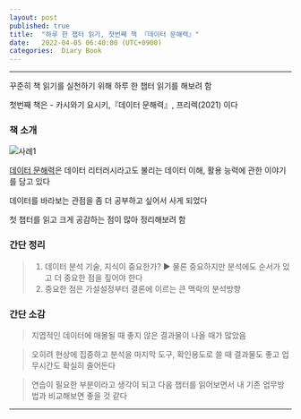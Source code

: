 ```yaml
---
layout: post
published: true
title:  "하루 한 챕터 읽기, 첫번째 책 『데이터 문해력』"
date:   2022-04-05 06:40:00 (UTC+0900)
categories:  Diary Book
---
```




---------------

꾸준히 책 읽기를 실천하기 위해 하루 한 챕터 읽기를 해보려 함

첫번째 책은 - 카시와기 요시키,『데이터 문해력』, 프리렉(2021) 이다



### 책 소개

![사례1](https://drive.google.com/uc?id=12lN82BFOyUYU7rJfYRs_T8IvU9F4fRHW)

[데이터 문해력]은 데이터 리터러시라고도 불리는 데이터 이해, 활용 능력에 관한 이야기를 담고 있다

데이터를 바라보는 관점을 좀 더 공부하고 싶어서 사게 되었다

첫 챕터를 읽고 크게 공감하는 점이 많아 정리해보려 함

### 간단 정리


> 1. 데이터 분석 기술, 지식이 중요한가? ▶ 물론 중요하지만 분석에도 순서가 있고 더 중요한 점을 짚어야 한다
> 2. 중요한 점은 가설설정부터 결론에 이르는 큰 맥락의 분석방향

### 간단 소감

> 지엽적인 데이터에 매몰될 때 좋지 않은 결과물이 나올 때가 많았음

> 오히려 현상에 집중하고 분석을 마지막 도구, 확인용도로 쓸 때 결과물도 좋고 업무시간도 확실히 줄어든다

> 연습이 필요한 부분이라고 생각이 되고 다음 챕터를 읽어보면서 내 기존 업무방법과 비교해보면 좋을 것 같다     


---------------
<br /> 

[데이터 문해력]:https://book.naver.com/bookdb/book_detail.nhn?bid=18032931
